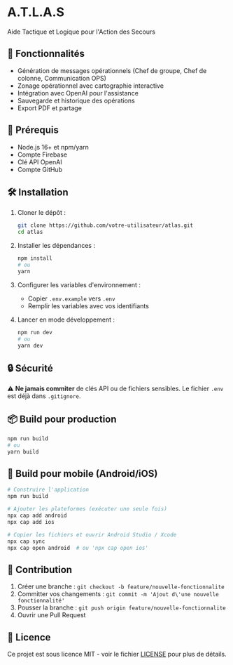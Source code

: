 # A.T.L.A.S

Aide Tactique et Logique pour l'Action des Secours

## 📱 Fonctionnalités

- Génération de messages opérationnels (Chef de groupe, Chef de colonne, Communication OPS)
- Zonage opérationnel avec cartographie interactive
- Intégration avec OpenAI pour l'assistance
- Sauvegarde et historique des opérations
- Export PDF et partage

## 🚀 Prérequis

- Node.js 16+ et npm/yarn
- Compte Firebase
- Clé API OpenAI
- Compte GitHub

## 🛠 Installation

1. Cloner le dépôt :
   ```bash
   git clone https://github.com/votre-utilisateur/atlas.git
   cd atlas
   ```

2. Installer les dépendances :
   ```bash
   npm install
   # ou
   yarn
   ```

3. Configurer les variables d'environnement :
   - Copier `.env.example` vers `.env`
   - Remplir les variables avec vos identifiants

4. Lancer en mode développement :
   ```bash
   npm run dev
   # ou
   yarn dev
   ```

## 🔒 Sécurité

⚠️ **Ne jamais commiter** de clés API ou de fichiers sensibles. Le fichier `.env` est déjà dans `.gitignore`.

## 📦 Build pour production

```bash
npm run build
# ou
yarn build
```

## 📱 Build pour mobile (Android/iOS)

```bash
# Construire l'application
npm run build

# Ajouter les plateformes (exécuter une seule fois)
npx cap add android
npx cap add ios

# Copier les fichiers et ouvrir Android Studio / Xcode
npx cap sync
npx cap open android  # ou 'npx cap open ios'
```

## 🤝 Contribution

1. Créer une branche : `git checkout -b feature/nouvelle-fonctionnalite`
2. Committer vos changements : `git commit -m 'Ajout d\'une nouvelle fonctionnalité'`
3. Pousser la branche : `git push origin feature/nouvelle-fonctionnalite`
4. Ouvrir une Pull Request

## 📄 Licence

Ce projet est sous licence MIT - voir le fichier [LICENSE](LICENSE) pour plus de détails.

